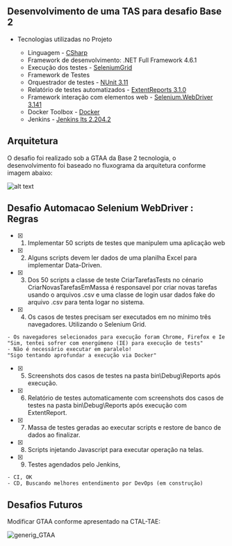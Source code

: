 ﻿## Desenvolvimento de uma TAS para desafio Base 2 

- Tecnologias utilizadas no Projeto

	- Linguagem		- [CSharp](https://docs.microsoft.com/pt-br/dotnet/csharp/ "CSharp")
	- Framework de desenvolvimento: .NET Full Framework 4.6.1
	- Execução dos testes - [SeleniumGrid](https://github.com/SeleniumHQ/selenium/wiki/Grid2)
	- Framework de Testes
	- Orquestrador de testes - [NUnit 3.11](https://github.com/nunit/nunit "NUnit 3.11")
	- Relatório de testes automatizados - [ExtentReports 3.1.0](http://extentreports.com/docs/versions/3/net/ "ExtentReports 3.1.0")
	- Framework interação com elementos web - [Selenium.WebDriver 3.141](https://www.seleniumhq.org/download/ "Selenium.WebDriver") 
	- Docker Toolbox - [Docker](https://docs.docker.com/toolbox/toolbox_install_windows/)
	- Jenkins - [Jenkins lts 2.204.2](https://hub.docker.com/r/jenkins/jenkins)


## Arquitetura

O desafio foi realizado sob a GTAA da Base 2 tecnologia, o desenvolvimento foi baseado no fluxograma da arquitetura conforme imagem abaixo:

![alt text](https://i.imgur.com/wexOWJF.png)

## Desafio Automacao Selenium WebDriver : Regras

- [x] 1) Implementar 50 scripts de testes que manipulem uma aplicação web
- [x] 2) Alguns scripts devem ler dados de uma planilha Excel para implementar Data-Driven.
- [x] 3) Dos 50 scripts a classe de teste CriarTarefasTests no cénario CriarNovasTarefasEmMassa é responsavel por criar novas tarefas usando o arquivos .csv e uma classe de login usar dados fake do arquivo .csv para tenta logar no sistema.
- [x] 4) Os casos de testes precisam ser executados em no mínimo três navegadores. Utilizando o Selenium Grid.
```
- Os navegadores selecionados para execução foram Chrome, Firefox e Ie 
"Sim, tentei sofrer com energúmeno (IE) para execução de tests"
- Não é necessário executar em paralelo! 
"Sigo tentando aprofundar a execução via Docker"

```
- [x] 5) Screenshots dos casos de testes na pasta bin\Debug\Reports após execução.
- [x] 6) Relatório de testes automaticamente com screenshots dos casos de testes na pasta bin\Debug\Reports após execução com  ExtentReport.
- [x] 7) Massa de testes geradas ao executar scripts e restore de banco de dados ao finalizar.
- [x] 8) Scripts injetando Javascript para executar operação na telas.
- [x] 9) Testes agendados pelo Jenkins, 
 ```
- CI, OK
- CD, Buscando melhores entendimento por DevOps (em construção)
```  

## Desafios Futuros

Modificar GTAA conforme apresentado na CTAL-TAE:

![generig_GTAA](https://user-images.githubusercontent.com/6877812/82620224-502d9200-9bae-11ea-88d0-64764fff236b.png)


